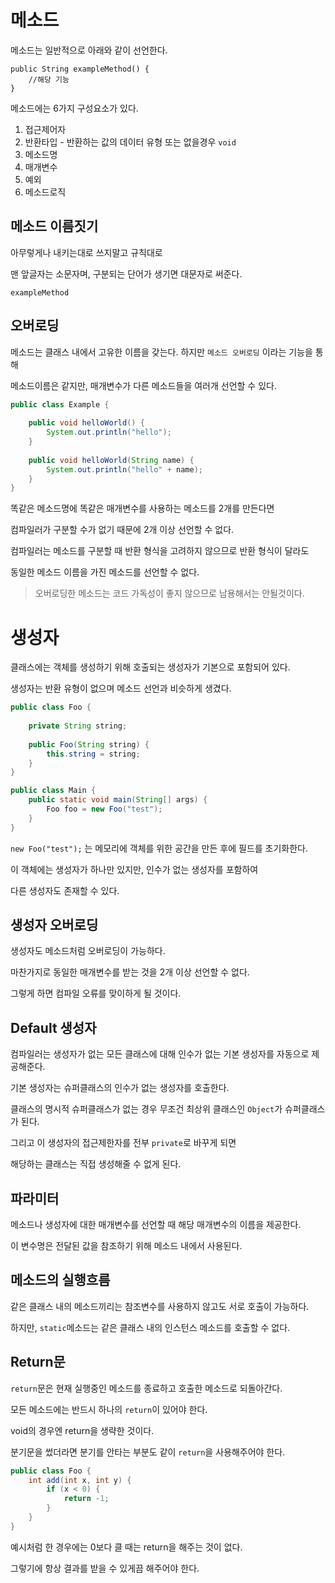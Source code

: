 # 메소드

메소드는 일반적으로 아래와 같이 선언한다.

```
public String exampleMethod() {
    //해당 기능
} 
```

메소드에는 6가지 구성요소가 있다.

1. 접근제어자
2. 반환타입 - 반환하는 값의 데이터 유형 또는 없을경우 `void`
3. 메소드명
4. 매개변수
5. 예외
6. 메소드로직

## 메소드 이름짓기

아무렇게나 내키는대로 쓰지말고 규칙대로

맨 앞글자는 소문자며, 구분되는 단어가 생기면 대문자로 써준다.

`exampleMethod`

## 오버로딩

메소드는 클래스 내에서 고유한 이름을 갖는다. 하지만 `메소드 오버로딩` 이라는 기능을 통해

메소드이름은 같지만, 매개변수가 다른 메소드들을 여러개 선언할 수 있다.

```java
public class Example {
    
    public void helloWorld() {
        System.out.println("hello");
    }
    
    public void helloWorld(String name) {
        System.out.println("hello" + name);
    }
}
```

똑같은 메소드명에 똑같은 매개변수를 사용하는 메소드를 2개를 만든다면

컴파일러가 구분할 수가 없기 때문에 2개 이상 선언할 수 없다.

컴파일러는 메소드를 구분할 때 반환 형식을 고려하지 않으므로 반환 형식이 달라도

동일한 메소드 이름을 가진 메소드를 선언할 수 없다.

> 오버로딩한 메소드는 코드 가독성이 좋지 않으므로 남용해서는 안될것이다.

# 생성자

클래스에는 객체를 생성하기 위해 호출되는 생성자가 기본으로 포함되어 있다.

생성자는 반환 유형이 없으며 메소드 선언과 비슷하게 생겼다.

```java
public class Foo {
    
    private String string;
    
    public Foo(String string) {
        this.string = string;
    }
}

public class Main {
    public static void main(String[] args) {
        Foo foo = new Foo("test");
    }
}

```

`new Foo("test");` 는 메모리에 객체를 위한 공간을 만든 후에 필드를 초기화한다.

이 객체에는 생성자가 하나만 있지만, 인수가 없는 생성자를 포함하여

다른 생성자도 존재할 수 있다.

## 생성자 오버로딩

생성자도 메소드처럼 오버로딩이 가능하다.

마찬가지로 동일한 매개변수를 받는 것을 2개 이상 선언할 수 없다.

그렇게 하면 컴파일 오류를 맞이하게 될 것이다.

## Default 생성자

컴파일러는 생성자가 없는 모든 클래스에 대해 인수가 없는 기본 생성자를 자동으로 제공해준다.

기본 생성자는 슈퍼클래스의 인수가 없는 생성자를 호출한다.

클래스의 명시적 슈퍼클래스가 없는 경우 무조건 최상위 클래스인 `Object`가 슈퍼클래스가 된다.

그리고 이 생성자의 접근제한자를 전부 `private`로 바꾸게 되면

해당하는 클래스는 직접 생성해줄 수 없게 된다.

## 파라미터

메소드나 생성자에 대한 매개변수를 선언할 때 해당 매개변수의 이름을 제공한다.

이 변수명은 전달된 값을 참조하기 위해 메소드 내에서 사용된다.

## 메소드의 실행흐름

같은 클래스 내의 메소드끼리는 참조변수를 사용하지 않고도 서로 호출이 가능하다.

하지만, `static`메소드는 같은 클래스 내의 인스턴스 메소드를 호출할 수 없다.

## Return문

`return`문은 현재 실행중인 메소드를 종료하고 호출한 메소드로 되돌아간다.

모든 메소드에는 반드시 하나의 `return`이 있어야 한다.

void의 경우엔 return을 생략한 것이다.

분기문을 썼더라면 분기를 안타는 부분도 같이 `return`을 사용해주어야 한다.

```java
public class Foo {
    int add(int x, int y) {
        if (x < 0) {
            return -1;
        }
    }
}
```

예시처럼 한 경우에는 0보다 클 때는 return을 해주는 것이 없다.

그렇기에 항상 결과를 받을 수 있게끔 해주어야 한다.

